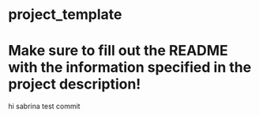 # project_template

# Make sure to fill out the README with the information specified in the project description!

hi sabrina test commit
